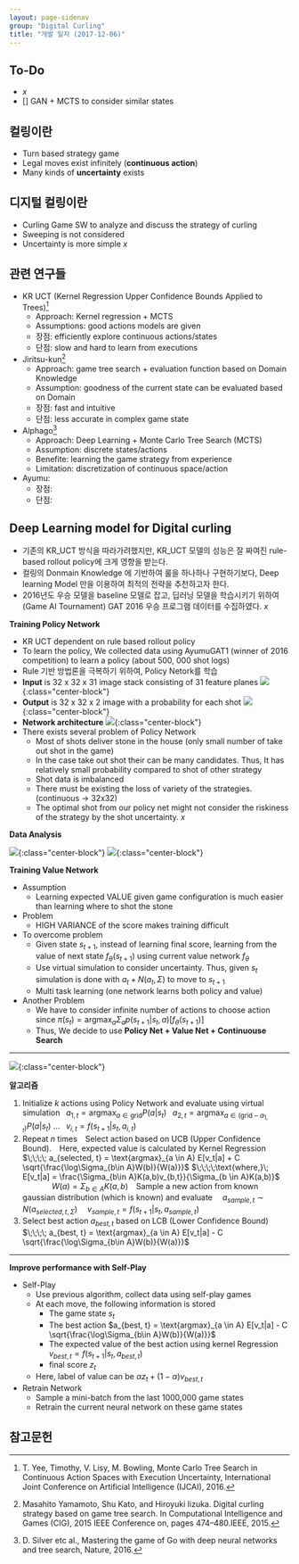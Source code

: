 ```yaml
---
layout: page-sidenav
group: "Digital Curling"
title: "개발 일지 (2017-12-06)"
---
```


To-Do
-----
- $x$
- [] GAN + MCTS to consider similar states

컬링이란
-------
- Turn based strategy game
- Legal moves exist infinitely (**continuous action**)
- Many kinds of **uncertainty** exists

디지털 컬링이란
--------------
- Curling Game SW to analyze and discuss the strategy of curling
- Sweeping is not considered
- Uncertainty is more simple $x$

관련 연구들
----------
- KR UCT (Kernel Regression Upper Confidence Bounds Applied to Trees)[^1]
  - Approach: Kernel regression + MCTS
  - Assumptions: good actions models are given
  - 장점: efficiently explore continuous actions/states
  - 단점: slow and hard to learn from executions
- Jiritsu-kun[^2]
  - Approach: game tree search + evaluation function based on Domain Knowledge
  - Assumption: goodness of the current state can be evaluated based on Domain
  - 장점: fast and intuitive
  - 단점: less accurate in complex game state
- Alphago[^3]
  - Approach: Deep Learning + Monte Carlo Tree Search (MCTS)
  - Assumption: discrete states/actions
  - Benefite: learning the game strategy from experience
  - Limitation: discretization of continuous space/action
- Ayumu:
  - 장점:
  - 단점:

Deep Learning model for Digital curling
---------------------------------------
- 기존의 KR_UCT 방식을 따라가려했지만, KR_UCT 모델의 성능은 잘 짜여진 rule-based rollout policy에 크게 영향을 받는다.
- 컬링의 Donmain Knowledge 에 기반하여 룰을 하나하나 구현하기보다, Deep learning Model 만을 이용하여 최적의 전략을 추천하고자 한다.
- 2016년도 우승 모델을 baseline 모델로 잡고, 딥러닝 모델을 학습시키기 위하여 (Game AI Tournament) GAT 2016 우승 프로그램 데이터를 수집하였다. $x$

**Training Policy Network**

- KR UCT dependent on rule based rollout policy
- To learn the policy, We collected data using AyumuGAT1 (winner of 2016 competition) to learn a policy (about 500, 000 shot logs)
- Rule 기반 방법론을 극복하기 위하여, Policy Netork를 학습
- **Input** is 32 x 32 x 31 image stack consisting  of 31 feature planes
![]({{site.baseurl}}/images/temp/dc-1.png){:class="center-block"}
- **Output** is 32 x 32 x 2 image with a probability for each shot
![]({{site.baseurl}}/images/temp/dc-2.png){:class="center-block"}
- **Network architecture**
![]({{site.baseurl}}/images/temp/dc-3.png){:class="center-block"}
- There exists several problem of Policy Network
  - Most of shots deliver stone in the house (only small number of take out shot in the game)
  - In the case take out shot their can be many candidates. Thus, It  has relatively small probability compared to shot of other strategy
  - Shot data is imbalanced
  - There must be existing the loss of variety of the strategies. (continuous -> 32x32)
  - The optimal shot from our policy net might not consider the riskiness of the strategy by the shot uncertainty. $x$

**Data Analysis**

![]({{site.baseurl}}/images/temp/dc-4.png){:class="center-block"}
![]({{site.baseurl}}/images/temp/dc-5.png){:class="center-block"}

**Training Value Network**

- Assumption
  - Learning expected VALUE given game configuration is much easier than learning where to shot the stone
- Problem
  - HIGH VARIANCE of the score makes training difficult
- To overcome problem
  - Given state $s_{t+1}$, instead of learning final score, learning from the value of next state $f_\theta(s_{t+1})$ using current value network $f_{\theta}$
  - Use virtual simulation to consider uncertainty. Thus, given $s_t$ simulation is done with $a_t + N(a_t, \Sigma)$ to move to $s_{t+1}$
  - Multi task learning (one network learns both policy and value)
- Another Problem
  - We have to consider infinite number of actions to choose action since $\pi(s_t) = \text{argmax}_a \Sigma_a p(s_{t+1}|s_t, a)[f_{\theta}(s_{t+1})]$
  - Thus, We decide to use **Policy Net + Value Net + Continuouse Search**

------------------------------------------
![]({{site.baseurl}}/images/temp/dc-6.png){:class="center-block"}

**알고리즘**

1. $\text{Initialize}$ $k$ $\text{actions using Policy Network and evaluate using virtual simulation}$
$\;\;a_{1,t} = \text{argmax}_{a\in \text{grid}}P(a|s_t)$
$\;\;a_{2,t} = \text{argmax}_{a\in (\text{grid}-a_{1,t})}P(a|s_t)$
...
$\;\;v_{i,t}=f(s_{t+1}|s_t, a_{i,t})$
2. $\text{Repeat}$ $n$ $\text{times}$
    $\;\;\;\text{Select action based on UCB (Upper Confidence Bound).}$
    $\;\;\;\text{Here, expected value is calculated by Kernel Regression}$
    $\;\;\;\; a_{selected, t} = \text{argmax}_{a \in A} E[v_t|a] + C \sqrt{\frac{\log\Sigma_{b\in A}W(b)}{W(a)}}$
    $\;\;\;\;\text{where,}\; E[v_t|a] = \frac{\Sigma_{b\in A}K(a,b)v_{b,t}}{\Sigma_{b \in A}K(a,b)}$
    $\;\;\;\;\;\;\;\;\;\;\;\;\;\;\;W(a)=\Sigma_{b \in A}K(a,b)$
    $\;\;\;\text{Sample a new action from known gaussian distribution (which is known) and evaluate}$
    $\;\;\;\; a_{sample,t} \sim N(a_{selected,t, \Sigma})$
    $\;\;\;\; v_{sample,t}=f(s_{t+1}|s_t, a_{sample,t})$
3. $\text{Select best action}$ $a_{best, t}$ $\text{based on LCB (Lower Confidence Bound)}$
$\;\;\;\; a_{best, t} = \text{argmax}_{a \in A} E[v_t|a] - C \sqrt{\frac{\log\Sigma_{b\in A}W(b)}{W(a)}}$

------------------------------------
**Improve performance with Self-Play**

- Self-Play
  - Use previous algorithm, collect data using self-play games
  - At each move, the following information is stored
    - The game state $s_t$
    - The best action $a_{best, t} = \text{argmax}_{a \in A} E[v_t|a] - C \sqrt{\frac{\log\Sigma_{b\in A}W(b)}{W(a)}}$
    - The expected value of the best action using kernel Regression $v_{best,t}=f(s_{t+1}|s_t, a_{best,t})$
    - final score $z_t$
  - Here, label of value can be $\alpha z_t + (1-\alpha)v_{best,t}$
- Retrain Network
  - Sample a mini-batch from the last 1000,000 game states
  - Retrain the current neural network on these game states



참고문헌
-------
[^1]: T. Yee, Timothy, V. Lisy, M. Bowling, Monte Carlo Tree Search in Continuous Action Spaces with Execution Uncertainty, International Joint Conference on Artificial Intelligence (IJCAI), 2016.
[^2]: Masahito Yamamoto, Shu Kato, and Hiroyuki Iizuka. Digital curling strategy based on game tree search. In Computational Intelligence and Games (CIG), 2015 IEEE Conference on, pages 474–480.IEEE, 2015.
[^3]: D. Silver etc al., Mastering the game of Go with deep neural networks and tree search,
Nature, 2016.
